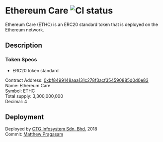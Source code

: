 # Ethereum Care ![CI status](https://img.shields.io/badge/build-passing-brightgreen.svg)

Ethereum Care (ETHC) is an ERC20 standard token that is deployed on the Ethereum network.

## Description

### Token Specs
* ERC20 token standard

Contract Address: [0xbf8499148aaa131c278f3acf354590885d0d0e83](https://etherscan.io/token/0xbf8499148aaa131c278f3acf354590885d0d0e83)\
Name: Ethereum Care \
Symbol: ETHC\
Total supply: 3,300,000,000\
Decimal: 4


## Deployment

Deployed by [CTG Infosystem Sdn. Bhd.](https://www.ctginfosystem.com) 2018\
Commit: [Matthew Pragasam](mailto:matthewprag@gmail.com)

